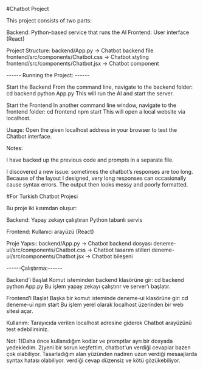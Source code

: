 #Chatbot Project

This project consists of two parts:

Backend: Python-based service that runs the AI
Frontend: User interface (React)

Project Structure:
backend/App.py → Chatbot backend file
frontend/src/components/Chatbot.css → Chatbot styling
frontend/src/components/Chatbot.jsx → Chatbot component

------ Running the Project: ------

Start the Backend
From the command line, navigate to the backend folder:
cd backend
python App.py
This will run the AI and start the server.

Start the Frontend
In another command line window, navigate to the frontend folder:
cd frontend
npm start
This will open a local website via localhost.

Usage:
Open the given localhost address in your browser to test the Chatbot interface.

Notes:

I have backed up the previous code and prompts in a separate file.

I discovered a new issue: sometimes the chatbot’s responses are too long. Because of the layout I designed, very long responses can occasionally cause syntax errors. The output then looks messy and poorly formatted.

#For Turkish
Chatbot Projesi

Bu proje iki kısımdan oluşur:

Backend: Yapay zekayı çalıştıran Python tabanlı servis

Frontend: Kullanıcı arayüzü (React)

Proje Yapısı:
backend/App.py → Chatbot backend dosyası
deneme-ui/src/components/Chatbot.css → Chatbot tasarım stilleri
deneme-ui/src/components/Chatbot.jsx → Chatbot bileşeni

------Çalıştırma:------

Backend’i Başlat
Komut isteminden backend klasörüne gir:
cd backend
python App.py
Bu işlem yapay zekayı çalıştırır ve server'ı başlatır.

Frontend’i Başlat
Başka bir komut isteminde deneme-ui klasörüne gir:
cd deneme-ui
npm start
Bu işlem yerel olarak localhost üzerinden bir web sitesi açar.

Kullanım:
Tarayıcıda verilen localhost adresine giderek Chatbot arayüzünü test edebilirsiniz.

Not:
1)Daha önce kullanıdığım kodlar ve promptlar ayrı bir dosyada yedekledim.
2)yeni bir sorun keşfettim, chatbot'un verdiği cevaplar bazen çok olabiliyor. Tasarladığım alan
yüzünden nadiren uzun verdiği mesaajlarda syntax hatası olabiliyor. verdiği cevap düzensiz ve kötü gözükebiliyor.
